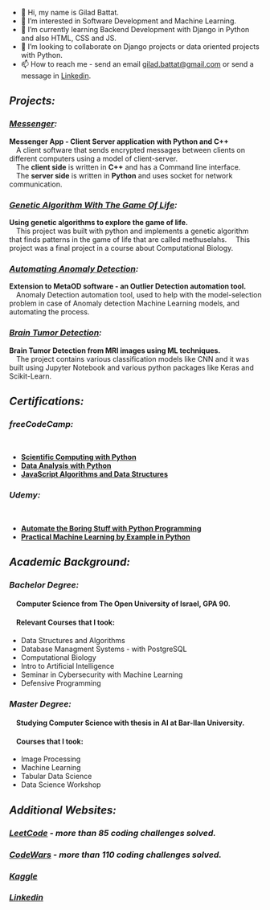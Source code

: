 - 👋 Hi, my name is Gilad Battat.
- 👀 I’m interested in Software Development and Machine Learning.
- 🌱 I’m currently learning Backend Development with Django in Python and also HTML, CSS and JS.
- 💞️ I’m looking to collaborate on Django projects or data oriented projects with Python.
- 📫 How to reach me - send an email gilad.battat@gmail.com or send a message in <a href="http://www.linkedin.com/in/giladbattat">Linkedin</a>.

<h2><b><i>Projects:</b></i></h2>

<h3><b><i><a href="https://github.com/slash827/Messenger">Messenger</a>:</b></i></h3>
  <b>Messenger App - Client Server application with Python and C++</b> </br>
&emsp;A client software that sends encrypted messages between clients on different computers using a model of client-server. </br> 
&emsp;The <b>client side</b> is written in <b>C++</b> and has a Command line interface. </br> 
&emsp;The <b>server side</b> is written in <b>Python</b> and uses socket for network communication. </br> 

<h3><b><i><a href="https://github.com/slash827/Computational-Biology/tree/main/Genetic-Algorithm-The-Game-Of-Life">Genetic Algorithm With The Game Of Life</a>:</b></i></h3>
  <b>Using genetic algorithms to explore the game of life.</b> </br> 
  &emsp;This project was built with python and implements a genetic algorithm that finds patterns in the game of life that are called methuselahs. &emsp;This project was a final project in a course about Computational Biology.

<h3><b><i><a href="https://github.com/slash827/Automating-Anomaly-Detection">Automating Anomaly Detection</a>:</b></i></h3>
  <b>Extension to MetaOD software -  an Outlier Detection automation tool.</b> </br>
&emsp;Anomaly Detection automation tool, used to help with the model-selection problem in case of Anomaly detection Machine Learning models, and automating the process. </br> 

<h3><b><i><a href="https://github.com/slash827/Machine-Learning-Projects/tree/master/Brain_Tumor_Classification">Brain Tumor Detection</a>:</b></i></h3>
  <b>Brain Tumor Detection from MRI images using ML techniques.</b> </br> 
  &emsp;The project contains various classification models like CNN and it was built using Jupyter Notebook and various python packages like Keras and Scikit-Learn.

<h2><b><i>Certifications:</b></i></h2>

<h3><b><i>freeCodeCamp:</b></i></h3> </br>
<ul>
  <li><b><a href="https://www.freecodecamp.org/certification/fcccda59c64/scientific-computing-with-python-v7">Scientific Computing with Python</a></b> </br></li>  
  <li><b><a href="https://www.freecodecamp.org/certification/fcccda59c64/data-analysis-with-python-v7">Data Analysis with Python</a></b> </br></li>  
  <li><b><a href="https://www.freecodecamp.org/certification/fcccda59c64/javascript-algorithms-and-data-structures">JavaScript Algorithms and Data Structures</a></b> </br></li>  
</ul>  

<h3><b><i>Udemy:</b></i></h3> </br>
<ul>
  <li><b><a href="https://drive.google.com/file/d/1aaK6TMnJcMMOO5pqYYi7XNIzwZbBV5Jl/view?usp=sharing">Automate the Boring Stuff with Python Programming</a></b> </br>
</li>
  <li><b><a href="https://drive.google.com/file/d/1-tRrPlZmRR6QoDLvQbFvZoEYZkmhsco4/view?usp=sharing">Practical Machine Learning by Example in Python</a></b> </br>
</li>
</ul>

<h2><b><i>Academic Background:</b></i></h2>
<h3><b><i>Bachelor Degree:</b></i></h3>
<h4>&emsp;Computer Science from The Open University of Israel, GPA <b>90</b>.</h4>
<h4>&emsp;Relevant Courses that I took:</h4>
<ul>
  <li>Data Structures and Algorithms</li>
  <li>Database Managment Systems - with PostgreSQL</li>
  <li>Computational Biology</li>
  <li>Intro to Artificial Intelligence</li>
  <li>Seminar in Cybersecurity with Machine Learning</li>
  <li>Defensive Programming</li>
</ul>

<h3><b><i>Master Degree:</b></i></h3>
<h4>&emsp;Studying Computer Science with thesis in AI at Bar-Ilan University.</h4>
<h4>&emsp;Courses that I took:</h4>
<ul>
  <li>Image Processing</li>
  <li>Machine Learning</li>
  <li>Tabular Data Science</li>
  <li>Data Science Workshop</li>
</ul>

<h2><b><i>Additional Websites:</b></i></h2>
<h3><b><i><a href= "https://leetcode.com/slash827/">LeetCode</a> - more than 85 coding challenges solved.</b></i></h3>
<h3><b><i><a href= "http://www.codewars.com/users/giladbattat">CodeWars</a> - more than 110 coding challenges solved.</b></i></h3>
<h3><b><i><a href= "https://www.kaggle.com/giladbattat">Kaggle</a></b></i></h3>
<h3><b><i><a href="http://www.linkedin.com/in/giladbattat">Linkedin</a></b></i></h3>

<!---
slash827/slash827 is a ✨ special ✨ repository because its `README.md` (this file) appears on your GitHub profile.
You can click the Preview link to take a look at your changes.
--->
